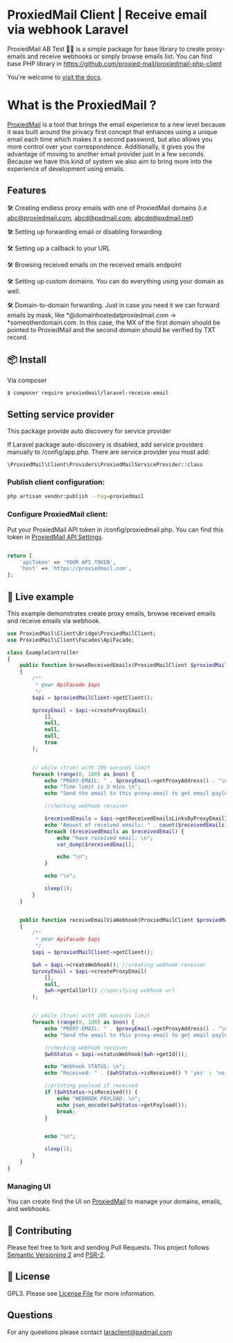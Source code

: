 # ProxiedMail Client | Receive email via webhook Laravel

ProxiedMail AB Test :construction_worker_woman: is a simple package for base library to create proxy-emails and receive webhooks or simply browse emails list.
You can find base PHP library in https://github.com/proxied-mail/proxiedmail-php-client

You're welcome to [visit the docs](http://docs.proxiedmail.com/).


# What is the ProxiedMail ? 

[ProxiedMail](https://proxiedmail.com) is a tool that brings the email experience to a new level because it was built around the privacy first concept that enhances using a unique email each time which makes it a second password, but also allows you more control over your correspondence.
Additionally, it gives you the advantage of moving to another email provider just in a few seconds.
Because we have this kind of system we also aim to bring more into the experience of development using emails.

## Features

🛠 Creating endless proxy emails with one of ProxiedMail domains (i.e abc@proxiedmail.com, abcd@pxdmail.com, abcde@pxdmail.net)

🛠 Setting up forwarding email or disabling forwarding

🛠 Setting up a callback to your URL

🛠 Browsing received emails on the received emails endpoint 

🛠 Setting up custom domains. You can do everything using your domain as well.

🛠 Domain-to-domain forwarding. Just in case you need it we can forward emails by mask, like *@domainhostedatproxiedmail.com -> *someotherdomain.com. In this case, the MX of the first domain should be pointed to ProxiedMail and the second domain should be verified by TXT record.

## :package: Install
Via composer

``` bash
$ composer require proxiedmail/laravel-receive-email
```

## Setting service provider
This package provide auto discovery for service provider

If Laravel package auto-discovery is disabled, add service providers manually to /config/app.php. There are service provider you must add:

```
\ProxiedMail\Client\Providers\ProxiedMailServiceProvider::class
```

### Publish client configuration:

```bash
php artisan vendor:publish --tag=proxiedmail
```

### Configure ProxiedMail client:

Put your ProxiedMail API token in /config/proxiedmail.php. You can find this token in [ProxiedMail API Settings](https://proxiedmail.com/en/settings).

```php

return [
    'apiToken' => 'YOUR API TOKEN',
    'host' => 'https://proxiedmail.com',
];
```

## :rocket: Live example
This example demonstrates create proxy emails, browse received emails and receive emails via webhook.

```php
use ProxiedMail\Client\Bridge\ProxiedMailClient;
use ProxiedMail\Client\Facades\ApiFacade;

class ExampleController
{
    public function browseReceivedEmails(ProxiedMailClient $proxiedMailClient)
    {
        /**
         * @var ApiFacade $api
         */
        $api = $proxiedMailClient->getClient();

        $proxyEmail = $api->createProxyEmail(
            [],
            null,
            null,
            null,
            true
        );


        // while (true) with 100 seconds limit
        foreach (range(0, 180) as $non) {
            echo "PROXY-EMAIL: " . $proxyEmail->getProxyAddress() . "\n";
            echo "Time limit is 3 mins \n";
            echo "Send the email to this proxy-email to get email payload printed here \n";

            //checking webhook receiver

            $receivedEmails = $api->getReceivedEmailsLinksByProxyEmailId($proxyEmail->getId())->getReceivedEmailLinks();
            echo "Amount of received emails: " . count($receivedEmails) . "\n";
            foreach ($receivedEmails as $receivedEmail) {
                echo "Have received email: \n";
                var_dump($receivedEmail);

                echo "\n";
            }

            echo "\n";

            sleep(1);
        }
    }


    public function receiveEmailViaWebhook(ProxiedMailClient $proxiedMailClient)
    {
        /**
         * @var ApiFacade $api
         */
        $api = $proxiedMailClient->getClient();

        $wh = $api->createWebhook(); //creating webhook-receiver
        $proxyEmail = $api->createProxyEmail(
            [],
            null,
            $wh->getCallUrl() //specifying webhook url
        );


        // while (true) with 100 seconds limit
        foreach (range(0, 100) as $non) {
            echo "PROXY-EMAIL: " . $proxyEmail->getProxyAddress() . "\n";
            echo "Send the email to this proxy-email to get email payload printed here";

            //checking webhook receiver
            $whStatus = $api->statusWebhook($wh->getId());

            echo "Webhook STATUS: \n";
            echo "Received: " . ($whStatus->isReceived() ? 'yes' : 'no') . "\n"; //printing webhook status

            //printing payload if received
            if ($whStatus->isReceived()) {
                echo "WEBHOOK PAYLOAD: \n";
                echo json_encode($whStatus->getPayload());
                break;
            }


            echo "\n";

            sleep(1);
        }
    }
}
```


### Managing UI

You can create find the UI on [ProxiedMail](https://proxiedmail.com/) to manage your domains, emails, and webhooks.

## :wrench: Contributing

Please feel free to fork and sending Pull Requests. This project follows [Semantic Versioning 2](http://semver.org) and [PSR-2](http://www.php-fig.org/psr/psr-2/).

## :page_facing_up: License

GPL3. Please see [License File](LICENSE) for more information.

## Questions

For any questions please contact laraclient@pxdmail.com
